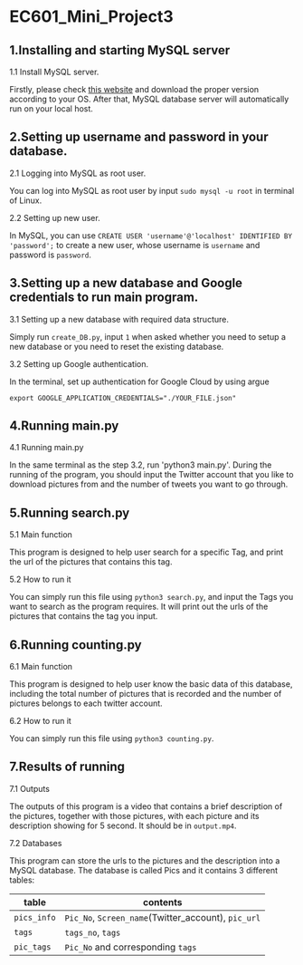 
# EC601_Mini_Project3

## 1.Installing and starting MySQL server

1.1 Install MySQL server.

Firstly, please check [this website](https://dev.mysql.com/downloads/) and download the proper version according to your OS. After that, MySQL database server will automatically run on your local host.

## 2.Setting up username and password in your database.

2.1 Logging into MySQL as root user.

You can log into MySQL as root user by input `sudo mysql -u root` in terminal of Linux.

2.2 Setting up new user.

In MySQL, you can use `CREATE USER 'username'@'localhost' IDENTIFIED BY 'password';` to create a new user, whose username is `username` and password is `password`.

## 3.Setting up a new database and Google credentials to run main program.

3.1 Setting up a new database with required data structure.

Simply run `create_DB.py`, input `1` when asked whether you need to setup a new database or you need to reset the existing database.

3.2 Setting up Google authentication.

In the terminal, set up authentication for Google Cloud by using argue
```
export GOOGLE_APPLICATION_CREDENTIALS="./YOUR_FILE.json"
```
## 4.Running main.py

4.1 Running main.py

In the same terminal as the step 3.2, run 'python3 main.py'. During the running of the program, you should input the Twitter account that you like to download pictures from and the number of tweets you want to go through.

## 5.Running search.py

5.1 Main function

This program is designed to help user search for a specific Tag, and print the url of the pictures that contains this tag.

5.2 How to run it

You can simply run this file using `python3 search.py`, and input the Tags you want to search as the program requires. It will print out the urls of the pictures that contains the tag you input.

## 6.Running counting.py

6.1 Main function

This program is designed to help user know the basic data of this database, including the total number of pictures that is recorded and the number of pictures belongs to each twitter account.

6.2 How to run it

You can simply run this file using `python3 counting.py`.

## 7.Results of running

7.1 Outputs

The outputs of this program is a video that contains a brief description of the pictures, together with those pictures, with each picture and its description showing for 5 second. It should be in `output.mp4`.

7.2 Databases

This program can store the urls to the pictures and the description into a MySQL database. The database is called Pics and it contains 3 different tables: 

| table     | contents |
| --- | --- |
| `pics_info`      | `Pic_No`, `Screen_name`(Twitter_account), `pic_url`      |
| `tags` | `tags_no`, `tags`         |
| `pic_tags`     |  `Pic_No` and corresponding `tags`         |

